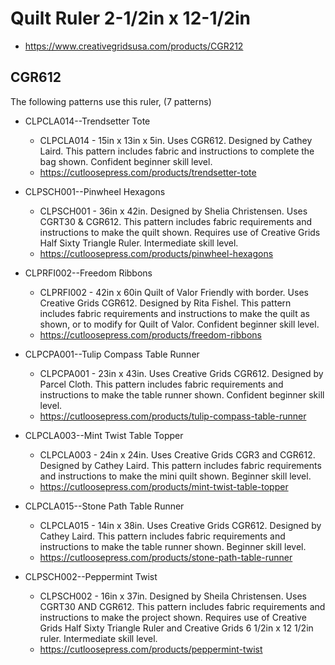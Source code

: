 # Quilt Ruler 2-1/2in x 12-1/2in
* https://www.creativegridsusa.com/products/CGR212

## CGR612

The following patterns use this ruler, (7 patterns)

* CLPCLA014--Trendsetter Tote
	* CLPCLA014 - 15in x 13in x 5in. Uses CGR612. Designed by Cathey Laird. This pattern includes fabric and instructions to complete the bag shown. Confident beginner skill level.
	* https://cutloosepress.com/products/trendsetter-tote


* CLPSCH001--Pinwheel Hexagons
	* CLPSCH001 - 36in x 42in. Designed by Shelia Christensen. Uses CGRT30 & CGR612. This pattern includes fabric requirements and instructions to make the quilt shown. Requires use of Creative Grids Half Sixty Triangle Ruler. Intermediate skill level.
	* https://cutloosepress.com/products/pinwheel-hexagons


* CLPRFI002--Freedom Ribbons
	* CLPRFI002 - 42in x 60in Quilt of Valor Friendly with border. Uses Creative Grids CGR612. Designed by Rita Fishel. This pattern includes fabric requirements and instructions to make the quilt as shown, or to modify for Quilt of Valor. Confident beginner skill level.
	* https://cutloosepress.com/products/freedom-ribbons


* CLPCPA001--Tulip Compass Table Runner
	* CLPCPA001 - 23in x 43in. Uses Creative Grids CGR612. Designed by Parcel Cloth. This pattern includes fabric requirements and instructions to make the table runner shown. Confident beginner skill level.
	* https://cutloosepress.com/products/tulip-compass-table-runner


* CLPCLA003--Mint Twist Table Topper
	* CLPCLA003 - 24in x 24in. Uses Creative Grids CGR3 and CGR612. Designed by Cathey Laird. This pattern includes fabric requirements and instructions to make the mini quilt shown. Beginner skill level.
	* https://cutloosepress.com/products/mint-twist-table-topper


* CLPCLA015--Stone Path Table Runner
	* CLPCLA015 - 14in x 38in. Uses Creative Grids CGR612. Designed by Cathey Laird. This pattern includes fabric requirements and instructions to make the table runner shown. Beginner skill level.
	* https://cutloosepress.com/products/stone-path-table-runner


* CLPSCH002--Peppermint Twist
	* CLPSCH002 - 16in x 37in. Designed by Sheila Christensen. Uses CGRT30 AND CGR612. This pattern includes fabric requirements and instructions to make the project shown. Requires use of Creative Grids Half Sixty Triangle Ruler and Creative Grids 6 1/2in x 12 1/2in ruler. Intermediate skill level.
	* https://cutloosepress.com/products/peppermint-twist


